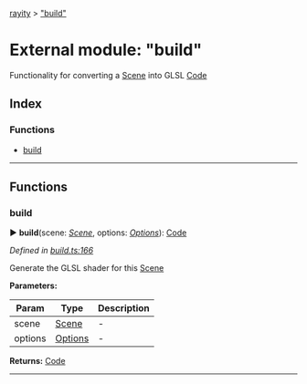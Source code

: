 [rayity](../README.md) > ["build"](../modules/_build_.md)



# External module: "build"


Functionality for converting a [Scene](../interfaces/_scene_.scene.md) into GLSL [Code](_expression_.md#code)

## Index

### Functions

* [build](_build_.md#build)



---
## Functions
<a id="build"></a>

###  build

► **build**(scene: *[Scene](../interfaces/_scene_.scene.md)*, options: *[Options](../interfaces/_options_.options.md)*): [Code](_expression_.md#code)




*Defined in [build.ts:166](https://github.com/gribbet/rayity/blob/b9938d8/src/build.ts#L166)*



Generate the GLSL shader for this [Scene](../interfaces/_scene_.scene.md)


**Parameters:**

| Param | Type | Description |
| ------ | ------ | ------ |
| scene | [Scene](../interfaces/_scene_.scene.md)   |  - |
| options | [Options](../interfaces/_options_.options.md)   |  - |





**Returns:** [Code](_expression_.md#code)





___


